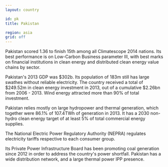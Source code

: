 ```yaml
---
layout: country

id: pk
title: Pakistan

region: asia
grid: off
---
```

Pakistan scored 1.36 to finish 15th among all Climatescope 2014 nations. Its best performance is on Low-Carbon Business parameter III, with best marks on financial institutions in clean energy and distributed clean energy value chains by sector.

Pakistan's 2013 GDP was $302b. Its population of 183m still has large swathes without reliable electricity. The country received a total of $249.52m in clean energy investment in 2013, out of a cumulative $2.26bn from 2006 - 2013. Wind energy attracted more than 90% of total investment.

Pakistan relies mostly on large hydropower and thermal generation, which together were 86.1% of 107.4TWh of generation in 2013. It has a 2030 non-hydro clean energy target of at least 5% of total commercial energy supplies.

The National Electric Power Regulatory Authority (NEPRA) regulates electricity tariffs respective to each consumer group.

Its Private Power Infrastructure Board has been promoting coal generation since 2012 in order to address the country's power shortfall. Pakistan has a wide distribution network, and a large thermal power IPP presence.